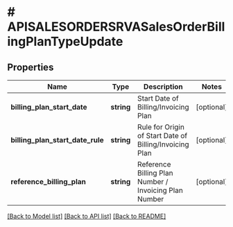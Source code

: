 # # APISALESORDERSRVASalesOrderBillingPlanTypeUpdate

## Properties

Name | Type | Description | Notes
------------ | ------------- | ------------- | -------------
**billing_plan_start_date** | **string** | Start Date of Billing/Invoicing Plan | [optional]
**billing_plan_start_date_rule** | **string** | Rule for Origin of Start Date of Billing/Invoicing Plan | [optional]
**reference_billing_plan** | **string** | Reference Billing Plan Number / Invoicing Plan Number | [optional]

[[Back to Model list]](../../README.md#models) [[Back to API list]](../../README.md#endpoints) [[Back to README]](../../README.md)
